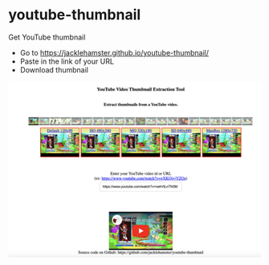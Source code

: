 # youtube-thumbnail
Get YouTube thumbnail

- Go to <https://jacklehamster.github.io/youtube-thumbnail/>
- Paste in the link of your URL
- Download thumbnail

[![screencap](screencap.png)](https://jacklehamster.github.io/youtube-thumbnail/)
